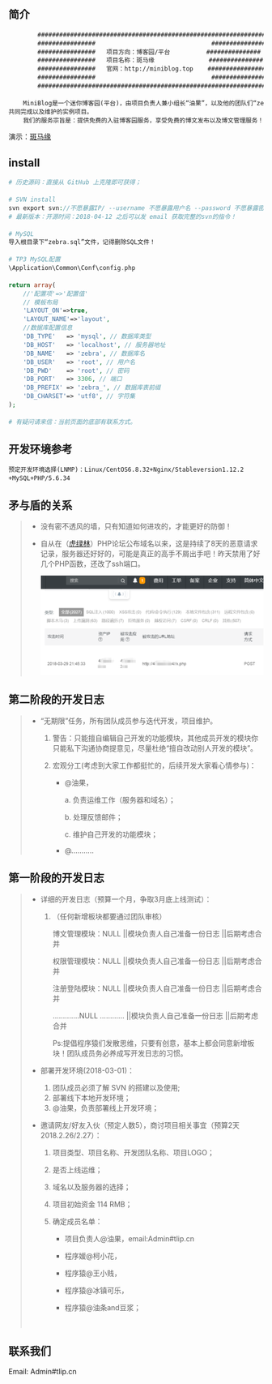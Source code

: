 ## 简介

```html
        #######################################################################
        ################                           		###############
        ################   项目方向：博客园/平台   		###############
        ################   项目名称：斑马缘        		  ###############
        ################   官网：http://miniblog.top 	 ########################
        ################                          		###############
        #######################################################################
        
	MiniBlog是一个迷你博客园(平台)，由项目负责人兼小组长“油果”，以及他的团队们“zebra”（斑马）开发小组
共同完成以及维护的实例项目。
	我们的服务宗旨是：提供免费的入驻博客园服务，享受免费的博文发布以及博文管理服务！MiniBlog欢迎您的入驻！
```
演示：[斑马缘](http://miniblog.top)



## install
```php
# 历史源码：直接从 GitHub 上克隆即可获得；

# SVN install
svn export svn://不愿暴露IP/ --username 不愿暴露用户名 --password 不愿暴露密码 --no-auth-cache  --force
# 最新版本：开源时间：2018-04-12 之后可以发 email 获取完整的svn的指令！

# MySQL 
导入根目录下“zebra.sql”文件，记得删除SQL文件！

# TP3 MySQL配置
\Application\Common\Conf\config.php

return array(
	//'配置项'=>'配置值'
	// 模板布局
	'LAYOUT_ON'=>true,
	'LAYOUT_NAME'=>'layout',
	//数据库配置信息
	'DB_TYPE'   => 'mysql', // 数据库类型
	'DB_HOST'   => 'localhost', // 服务器地址
	'DB_NAME'   => 'zebra', // 数据库名
	'DB_USER'   => 'root', // 用户名
	'DB_PWD'    => 'root', // 密码
	'DB_PORT'   => 3306, // 端口
	'DB_PREFIX' => 'zebra_', // 数据库表前缀 
	'DB_CHARSET'=> 'utf8', // 字符集
);

# 有疑问请来信：当前页面的底部有联系方式。
```



## 开发环境参考

`预定开发环境选择(LNMP)：Linux/CentOS6.8.32+Nginx/Stableversion1.12.2 +MySQL+PHP/5.6.34`



## 矛与盾的关系

> * 没有密不透风的墙，只有知道如何进攻的，才能更好的防御！
>
> * 自从在（[虎绿林](https://hu60.net)）PHP论坛公布域名以来，这是持续了8天的恶意请求记录，服务器还好好的，可能是真正的高手不屑出手吧！昨天禁用了好几个PHP函数，还改了ssh端口。
>
>   ![持续8天的攻防记录_20180330162304](./持续8天的攻防记录_20180330162304.png)



## 第二阶段的开发日志

> * “无期限”任务，所有团队成员参与迭代开发，项目维护。
>
>   1. 警告：只能擅自编辑自己开发的功能模块，其他成员开发的模块你只能私下沟通协商提意见，尽量杜绝“擅自改动别人开发的模块”。
>
>   2. 宏观分工(考虑到大家工作都挺忙的，后续开发大家看心情参与)：
>
>      * @油果，
>
>        a. 负责运维工作（服务器和域名）；
>
>        b. 处理反馈邮件；
>
>        c. 维护自己开发的功能模块；
>
>      * ​@...........


## 第一阶段的开发日志

> * 详细的开发日志（预算一个月，争取3月底上线测试）：
>
>   1. （任何新增板块都要通过团队审核）
>
>      博文管理模块：NULL ||模块负责人自己准备一份日志  ||后期考虑合并
>
>      权限管理模块：NULL ||模块负责人自己准备一份日志  ||后期考虑合并
>
>      注册登陆模块：NULL ||模块负责人自己准备一份日志  ||后期考虑合并
>
>      .............NULL	............ ||模块负责人自己准备一份日志  ||后期考虑合并
>
>      Ps:提倡程序猿们发散思维，只要有创意，基本上都会同意新增板块！团队成员务必养成写开发日志的习惯。
>
> * 部署开发环境(2018-03-01)：
>
>   1. 团队成员必须了解 SVN 的搭建以及使用;
>   2. 部署线下本地开发环境；
>   3. @油果，负责部署线上开发环境；
>
> * 邀请网友/好友入伙（预定人数5），商讨项目相关事宜（预算2天2018.2.26/2.27）：
>
>   1. 项目类型、项目名称、开发团队名称、项目LOGO；
>
>   2. 是否上线运维；
>
>   3. 域名以及服务器的选择；
>
>   4. 项目初始资金 114 RMB；
>
>   5. 确定成员名单：
>
>      + 项目负责人@油果，email:Admin#tlip.cn
>
>      + 程序媛@柯小花，
>
>      + 程序猿@王小贱，
>
>      + 程序猿@冰镇可乐，
>
>      + 程序猿@油条and豆浆；
>
>        ​

## 联系我们

Email: Admin#tlip.cn